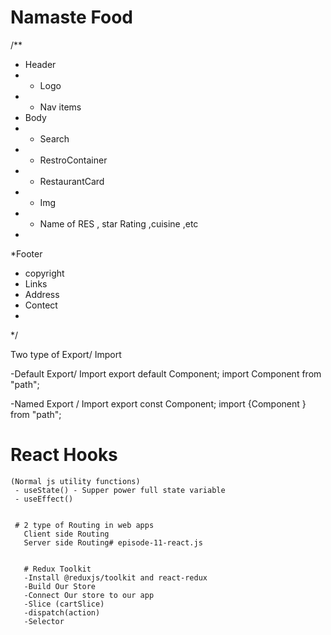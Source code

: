 



# Namaste Food



/**
 * Header
 * - Logo
 * - Nav items
 * Body
 *  - Search
 *  - RestroContainer
 *  -  RestaurantCard
 *   - Img
 *   - Name of RES , star Rating ,cuisine ,etc
 *
 *Footer 
 * copyright
 * Links
 * Address
 * Contect
 * 
 */

 Two type of Export/ Import

   -Default Export/ Import
   export default Component;
   import Component from "path";

   -Named Export / Import
   export const Component;
   import {Component } from "path";

   # React Hooks
    (Normal js utility functions)
     - useState() - Supper power full state variable
     - useEffect()


     # 2 type of Routing in web apps 
       Client side Routing
       Server side Routing# episode-11-react.js


       # Redux Toolkit
       -Install @reduxjs/toolkit and react-redux
       -Build Our Store
       -Connect Our store to our app
       -Slice (cartSlice)
       -dispatch(action)
       -Selector

